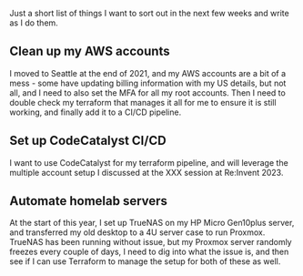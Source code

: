 Just a short list of things I want to sort out in the next few weeks and write as I do them.

## Clean up my AWS accounts

I moved to Seattle at the end of 2021, and my AWS accounts are a bit of a mess - some have updating billing information with my US details, but not all, and I need to also set the MFA for all my root accounts. Then I need to double check my terraform that manages it all for me to ensure it is still working, and finally add it to a CI/CD pipeline.

## Set up CodeCatalyst CI/CD

I want to use CodeCatalyst for my terraform pipeline, and will leverage the multiple account setup I discussed at the XXX session at Re:Invent 2023.

## Automate homelab servers

At the start of this year, I set up TrueNAS on my HP Micro Gen10plus server, and transferred my old desktop to a 4U server case to run Proxmox. TrueNAS has been running without issue, but my Proxmox server randomly freezes every couple of days, I need to dig into what the issue is, and then see if I can use Terraform to manage the setup for both of these as well.